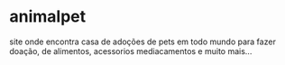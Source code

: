 # animalpet
site onde encontra casa de adoções de pets em todo mundo para fazer doação, de alimentos, acessorios mediacamentos e muito mais...
